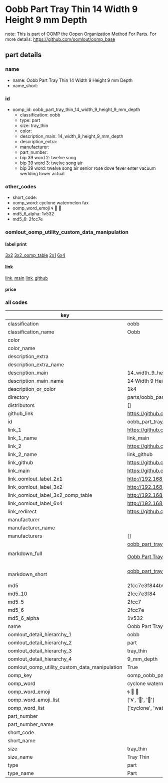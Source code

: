 # Oobb Part Tray Thin 14 Width 9 Height 9 mm Depth  

note: This is part of OOMP the Oopen Organization Method For Parts. For more details: https://github.com/oomlout/oomp_base

##  part details
  







### name
* name: Oobb Part Tray Thin 14 Width 9 Height 9 mm Depth
* name_short: 
### id
* oomp_id: oobb_part_tray_thin_14_width_9_height_9_mm_depth
  * classification: oobb
  * type: part
  * size: tray_thin
  * color: 
  * description_main: 14_width_9_height_9_mm_depth
  * description_extra: 
  * manufacturer: 
  * part_number: 
  * bip 39 word 2: twelve song
  * bip 39 word 3: twelve song air
  * bip 39 word: twelve song air senior rose dove fever enter vacuum wedding tower actual

### other_codes
* short_code: 
* oomp_word: cyclone watermelon fax
* oomp_word_emoji :cyclone: :watermelon: :fax:
* md5_6_alpha: 1v532
* md5_6: 2fcc7e






### oomlout_oomp_utility_custom_data_manipulation
#### label print
[3x2](http://192.168.1.245:1112/?label=oomp%201v532)
[3x2_oomp_table](http://192.168.1.108:1112/?label=oomp%201v532)
[2x1](http://192.168.1.242:1112/?label=oomp%201v532)
[6x4](http://192.168.1.55:1112/?label=oomp%201v532)    

#### link

[link_main](https://github.com/oomlout/oomlout_oomp_version_1_messy/tree/main/parts/oobb_part_tray_thin_14_width_9_height_9_mm_depth) [link_github](https://github.com/oomlout/oomlout_oomp_version_1_messy/tree/main/parts/oobb_part_tray_thin_14_width_9_height_9_mm_depth)                             

#### price







### all codes 
| key | value |  
| --- | --- |  
| classification | oobb |  
| classification_name | Oobb |  
| color |  |  
| color_name |  |  
| description_extra |  |  
| description_extra_name |  |  
| description_main | 14_width_9_height_9_mm_depth |  
| description_main_name | 14 Width 9 Height 9 mm Depth |  
| description_or_color | 1k4 |  
| directory | parts/oobb_part_tray_thin_14_width_9_height_9_mm_depth |  
| distributors | [] |  
| github_link | https://github.com/oomlout/oomlout_oomp_part_src/tree/main/parts/oobb_part_tray_thin_14_width_9_height_9_mm_depth |  
| id | oobb_part_tray_thin_14_width_9_height_9_mm_depth |  
| link_1 | https://github.com/oomlout/oomlout_oomp_version_1_messy/tree/main/parts/oobb_part_tray_thin_14_width_9_height_9_mm_depth |  
| link_1_name | link_main |  
| link_2 | https://github.com/oomlout/oomlout_oomp_version_1_messy/tree/main/parts/oobb_part_tray_thin_14_width_9_height_9_mm_depth |  
| link_2_name | link_github |  
| link_github | https://github.com/oomlout/oomlout_oomp_version_1_messy/tree/main/parts/oobb_part_tray_thin_14_width_9_height_9_mm_depth |  
| link_main | https://github.com/oomlout/oomlout_oomp_version_1_messy/tree/main/parts/oobb_part_tray_thin_14_width_9_height_9_mm_depth |  
| link_oomlout_label_2x1 | http://192.168.1.242:1112/?label=oomp%201v532 |  
| link_oomlout_label_3x2 | http://192.168.1.245:1112/?label=oomp%201v532 |  
| link_oomlout_label_3x2_oomp_table | http://192.168.1.108:1112/?label=oomp%201v532 |  
| link_oomlout_label_6x4 | http://192.168.1.55:1112/?label=oomp%201v532 |  
| link_redirect | https://github.com/oomlout/oomlout_oomp_version_1_messy/tree/main/parts/oobb_part_tray_thin_14_width_9_height_9_mm_depth |  
| manufacturer |  |  
| manufacturer_name |  |  
| manufacturers | [] |  
| markdown_full | [oobb_part_tray_thin_14_width_9_height_9_mm_depth](none)<br>[](none)<br>[Oobb Part Tray Thin 14 Width 9 Height 9 Mm Depth](none)<br><br> |  
| markdown_short | [oobb_part_tray_thin_14_width_9_height_9_mm_depth](none)<br><br> |  
| md5 | 2fcc7e3f844b6aad075e0c3a0af3cf58 |  
| md5_10 | 2fcc7e3f84 |  
| md5_5 | 2fcc7 |  
| md5_6 | 2fcc7e |  
| md5_6_alpha | 1v532 |  
| name | Oobb Part Tray Thin 14 Width 9 Height 9 mm Depth |  
| oomlout_detail_hierarchy_1 | oobb |  
| oomlout_detail_hierarchy_2 | part |  
| oomlout_detail_hierarchy_3 | tray_thin |  
| oomlout_detail_hierarchy_4 | 9_mm_depth |  
| oomlout_oomp_utility_custom_data_manipulation | True |  
| oomp_key | oomp_oobb_part_tray_thin_14_width_9_height_9_mm_depth |  
| oomp_word | cyclone watermelon fax |  
| oomp_word_emoji | :cyclone: :watermelon: :fax: |  
| oomp_word_emoji_list | [':cyclone:', ':watermelon:', ':fax:'] |  
| oomp_word_list | ['cyclone', 'watermelon', 'fax'] |  
| part_number |  |  
| part_number_name |  |  
| short_code |  |  
| short_name |  |  
| size | tray_thin |  
| size_name | Tray Thin |  
| type | part |  
| type_name | Part |  
